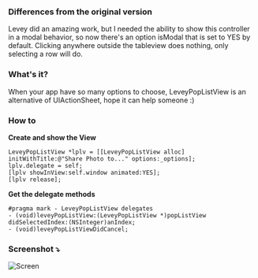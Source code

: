 ### Differences from the original version

Levey did an amazing work, but I needed the ability to show this controller in a modal behavior, so now there's an option isModal that is set to YES by default. Clicking anywhere outside the tableview does nothing, only selecting a row will do.

### What's it?

When your app have so many options to choose, LeveyPopListView is an alternative of UIActionSheet, hope it can help someone :)

### How to

**Create and show the View**

	LeveyPopListView *lplv = [[LeveyPopListView alloc] initWithTitle:@"Share Photo to..." options:_options];
    lplv.delegate = self;
    [lplv showInView:self.window animated:YES];
    [lplv release];

**Get the delegate methods**

	#pragma mark - LeveyPopListView delegates
	- (void)leveyPopListView:(LeveyPopListView *)popListView didSelectedIndex:(NSInteger)anIndex;
	- (void)leveyPopListViewDidCancel;



### Screenshot ⤵

![Screen](http://i.minus.com/iDQo9wuPCB1Gr.png)    
